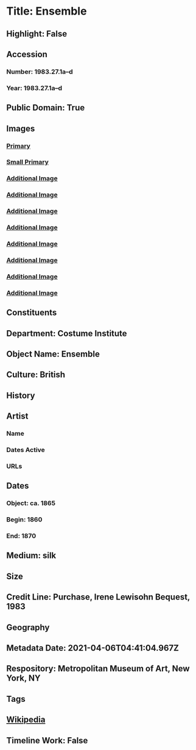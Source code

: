 # Title: Ensemble
## Highlight: False
## Accession
### Number: 1983.27.1a–d
### Year: 1983.27.1a–d
## Public Domain: True
## Images
### [Primary](https://images.metmuseum.org/CRDImages/ci/original/1983.27.1bcd_F.jpg)
### [Small Primary](https://images.metmuseum.org/CRDImages/ci/web-large/1983.27.1bcd_F.jpg)
### [Additional Image](https://images.metmuseum.org/CRDImages/ci/original/1983.27.1bcd_S.jpg)
### [Additional Image](https://images.metmuseum.org/CRDImages/ci/original/1983.27.1bcd_B.jpg)
### [Additional Image](https://images.metmuseum.org/CRDImages/ci/original/1983.27.1acd_F.jpg)
### [Additional Image](https://images.metmuseum.org/CRDImages/ci/original/1983.27.1acd_S.jpg)
### [Additional Image](https://images.metmuseum.org/CRDImages/ci/original/1983.27.1acd_TQL.jpg)
### [Additional Image](https://images.metmuseum.org/CRDImages/ci/original/1983.27.1acd_B.jpg)
### [Additional Image](https://images.metmuseum.org/CRDImages/ci/original/1983.27.1d_d.jpg)
### [Additional Image](https://images.metmuseum.org/CRDImages/ci/original/1983.27.1c_d.jpg)
## Constituents
## Department: Costume Institute
## Object Name: Ensemble
## Culture: British
## History
## Artist
### Name
### Dates Active
### URLs
## Dates
### Object: ca. 1865
### Begin: 1860
### End: 1870
## Medium: silk
## Size
## Credit Line: Purchase, Irene Lewisohn Bequest, 1983
## Geography
## Metadata Date: 2021-04-06T04:41:04.967Z
## Respository: Metropolitan Museum of Art, New York, NY
## Tags
## [Wikipedia](https://www.wikidata.org/wiki/Q100347276)
## Timeline Work: False